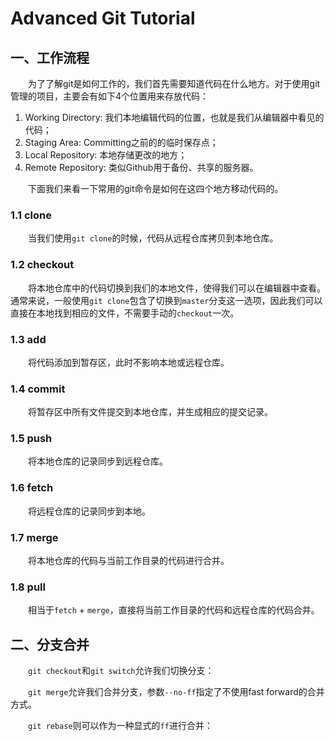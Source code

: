 # Advanced Git Tutorial

## 一、工作流程

&emsp;&emsp;为了了解git是如何工作的，我们首先需要知道代码在什么地方。对于使用git管理的项目，主要会有如下4个位置用来存放代码：

1. Working Directory: 我们本地编辑代码的位置，也就是我们从编辑器中看见的代码；
2. Staging Area: Committing之前的的临时保存点；
3. Local Repository: 本地存储更改的地方；
4. Remote Repository: 类似Github用于备份、共享的服务器。

&emsp;&emsp;下面我们来看一下常用的git命令是如何在这四个地方移动代码的。

<!-- 图1 -->

### 1.1 clone

&emsp;&emsp;当我们使用`git clone`的时候，代码从远程仓库拷贝到本地仓库。

### 1.2 checkout

&emsp;&emsp;将本地仓库中的代码切换到我们的本地文件，使得我们可以在编辑器中查看。通常来说，一般使用`git clone`包含了切换到`master`分支这一选项，因此我们可以直接在本地找到相应的文件，不需要手动的`checkout`一次。

### 1.3 add

&emsp;&emsp;将代码添加到暂存区，此时不影响本地或远程仓库。

### 1.4 commit

&emsp;&emsp;将暂存区中所有文件提交到本地仓库，并生成相应的提交记录。

### 1.5 push

&emsp;&emsp;将本地仓库的记录同步到远程仓库。

### 1.6 fetch

&emsp;&emsp;将远程仓库的记录同步到本地。

### 1.7 merge

&emsp;&emsp;将本地仓库的代码与当前工作目录的代码进行合并。

### 1.8 pull

&emsp;&emsp;相当于`fetch` + `merge`，直接将当前工作目录的代码和远程仓库的代码合并。

## 二、分支合并

&emsp;&emsp;`git checkout`和`git switch`允许我们切换分支：

<!-- 图2 -->

&emsp;&emsp;`git merge`允许我们合并分支，参数`--no-ff`指定了不使用fast forward的合并方式。

<!-- 图3 -->

&emsp;&emsp;`git rebase`则可以作为一种显式的`ff`进行合并：


